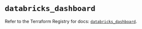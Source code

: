 # `databricks_dashboard`

Refer to the Terraform Registry for docs: [`databricks_dashboard`](https://registry.terraform.io/providers/databricks/databricks/1.62.0/docs/resources/dashboard).

